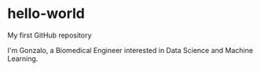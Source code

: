 # hello-world
My first GitHub repository

I'm Gonzalo, a Biomedical Engineer interested in Data Science and Machine Learning.
